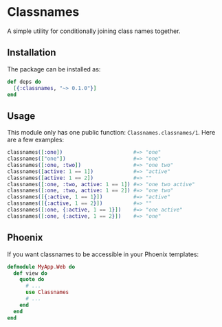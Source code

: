 # Classnames

A simple utility for conditionally joining class names together.

## Installation

The package can be installed as:

```elixir
def deps do
  [{:classnames, "~> 0.1.0"}]
end
```

## Usage

This module only has one public function: `Classnames.classnames/1`. Here are a few examples:

```elixir
classnames([:one])                       #=> "one"
classnames(["one"])                      #=> "one"
classnames([:one, :two])                 #=> "one two"
classnames([active: 1 == 1])             #=> "active"
classnames([active: 1 == 2])             #=> ""
classnames([:one, :two, active: 1 == 1]) #=> "one two active"
classnames([:one, :two, active: 1 == 2]) #=> "one two"
classnames([{:active, 1 == 1}])          #=> "active"
classnames([{:active, 1 == 2}])          #=> ""
classnames([:one, {:active, 1 == 1}])    #=> "one active"
classnames([:one, {:active, 1 == 2}])    #=> "one"
```

## Phoenix

If you want classnames to be accessible in your Phoenix templates:

```elixir
defmodule MyApp.Web do
  def view do
    quote do
      # ...
      use Classnames
      # ...
    end
  end
end
```
